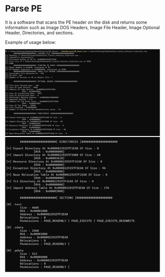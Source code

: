 # Parse PE
It is a software that scans the PE header on the disk and returns some information such as Image DOS Headers, Image File Header, Image Optional Header, Directories, and sections.

Example of usage below:

![Example 1](./Imgs/example1.png)
![Example 2](./Imgs/example2.png)
